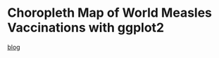 # Choropleth Map of World Measles Vaccinations with ggplot2

[blog](https://medium.com/@wenjun.sarah.sun/choropleth-map-of-world-measles-vaccinations-with-ggplot2-d9bc7684bc47)
